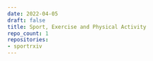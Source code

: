```yaml
---
date: 2022-04-05
draft: false
title: Sport, Exercise and Physical Activity
repo_count: 1
repositories:
- sportrxiv
---
```



